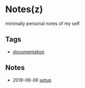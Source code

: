 # Notes(z)

minimally personal notes of my self

## Tags

- [documentation](./tags/documentation)

## Notes

- *2019-06-06* [setup](./setup)
